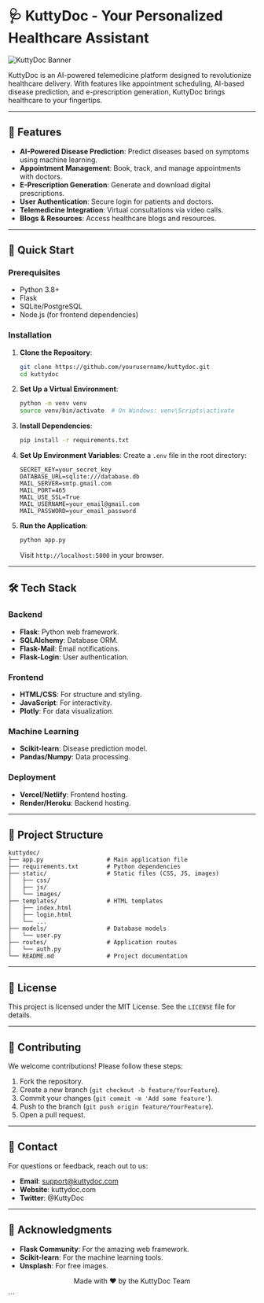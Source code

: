 # 🩺 KuttyDoc - Your Personalized Healthcare Assistant

![KuttyDoc Banner](https://via.placeholder.com/1200x400.png?text=KuttyDoc+Banner) <!-- Replace with your banner image -->

KuttyDoc is an AI-powered telemedicine platform designed to revolutionize healthcare delivery. With features like appointment scheduling, AI-based disease prediction, and e-prescription generation, KuttyDoc brings healthcare to your fingertips.

---

## 🌟 Features

- **AI-Powered Disease Prediction**: Predict diseases based on symptoms using machine learning.
- **Appointment Management**: Book, track, and manage appointments with doctors.
- **E-Prescription Generation**: Generate and download digital prescriptions.
- **User Authentication**: Secure login for patients and doctors.
- **Telemedicine Integration**: Virtual consultations via video calls.
- **Blogs & Resources**: Access healthcare blogs and resources.

---

## 🚀 Quick Start

### Prerequisites
- Python 3.8+
- Flask
- SQLite/PostgreSQL
- Node.js (for frontend dependencies)

### Installation

1. **Clone the Repository**:
   ```bash
   git clone https://github.com/yourusername/kuttydoc.git
   cd kuttydoc

2. **Set Up a Virtual Environment**:
   ```bash
   python -m venv venv
   source venv/bin/activate  # On Windows: venv\Scripts\activate
   ```

3. **Install Dependencies**:
   ```bash
   pip install -r requirements.txt
   ```

4. **Set Up Environment Variables**:
   Create a `.env` file in the root directory:
   ```
   SECRET_KEY=your_secret_key
   DATABASE_URL=sqlite:///database.db
   MAIL_SERVER=smtp.gmail.com
   MAIL_PORT=465
   MAIL_USE_SSL=True
   MAIL_USERNAME=your_email@gmail.com
   MAIL_PASSWORD=your_email_password
   ```

5. **Run the Application**:
   ```bash
   python app.py
   ```
   Visit `http://localhost:5000` in your browser.

---

## 🛠️ Tech Stack

### Backend
- **Flask**: Python web framework.
- **SQLAlchemy**: Database ORM.
- **Flask-Mail**: Email notifications.
- **Flask-Login**: User authentication.

### Frontend
- **HTML/CSS**: For structure and styling.
- **JavaScript**: For interactivity.
- **Plotly**: For data visualization.

### Machine Learning
- **Scikit-learn**: Disease prediction model.
- **Pandas/Numpy**: Data processing.

### Deployment
- **Vercel/Netlify**: Frontend hosting.
- **Render/Heroku**: Backend hosting.

---

## 📂 Project Structure

```
kuttydoc/
├── app.py                  # Main application file
├── requirements.txt        # Python dependencies
├── static/                 # Static files (CSS, JS, images)
│   ├── css/
│   ├── js/
│   └── images/
├── templates/              # HTML templates
│   ├── index.html
│   ├── login.html
│   └── ...
├── models/                 # Database models
│   └── user.py
├── routes/                 # Application routes
│   └── auth.py
└── README.md               # Project documentation
```

---

## 📄 License

This project is licensed under the MIT License. See the `LICENSE` file for details.

---

## 🤝 Contributing

We welcome contributions! Please follow these steps:

1. Fork the repository.
2. Create a new branch (`git checkout -b feature/YourFeature`).
3. Commit your changes (`git commit -m 'Add some feature'`).
4. Push to the branch (`git push origin feature/YourFeature`).
5. Open a pull request.

---

## 📧 Contact

For questions or feedback, reach out to us:

- **Email**: support@kuttydoc.com
- **Website**: kuttydoc.com
- **Twitter**: @KuttyDoc

---

## 🙏 Acknowledgments

- **Flask Community**: For the amazing web framework.
- **Scikit-learn**: For the machine learning tools.
- **Unsplash**: For free images.

<p align="center">Made with ❤️ by the KuttyDoc Team</p>
```
